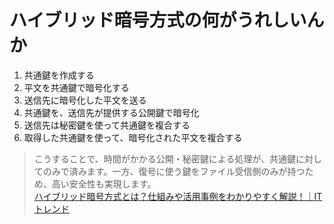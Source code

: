# ハイブリッド暗号方式の何がうれしいんか

1. 共通鍵を作成する
1. 平文を共通鍵で暗号化する
1. 送信先に暗号化した平文を送る
1. 共通鍵を、送信先が提供する公開鍵で暗号化
1. 送信先は秘密鍵を使って共通鍵を複合する
1. 取得した共通鍵を使って、暗号化された平文を複合する  



> こうすることで、時間がかかる公開・秘密鍵による処理が、共通鍵に対してのみで済みます。一方、復号に使う鍵をファイル受信側のみが持つため、高い安全性も実現します。  
[ハイブリッド暗号方式とは？仕組みや活用事例をわかりやすく解説！｜ITトレンド](https://it-trend.jp/encryption/article/64-0063#:~:text=HTTPS%E9%80%9A%E4%BF%A1%E3%81%A7%E3%81%AF%E3%80%81%E3%82%AF%E3%83%A9%E3%82%A4%E3%82%A2%E3%83%B3%E3%83%88%E3%81%AF,%E3%83%95%E3%82%A1%E3%82%A4%E3%83%AB%E3%82%92%E3%82%84%E3%82%8A%E5%8F%96%E3%82%8A%E3%81%97%E3%81%BE%E3%81%99%E3%80%82)
